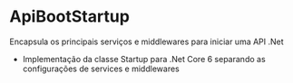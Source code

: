 # ApiBootStartup
Encapsula os principais serviços e middlewares para iniciar uma API .Net

+ Implementação da classe Startup para .Net Core 6 separando as configurações de services e middlewares
